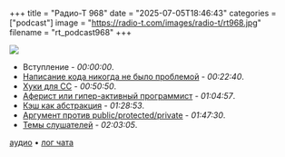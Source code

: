 +++
title = "Радио-Т 968"
date = "2025-07-05T18:46:43"
categories = ["podcast"]
image = "https://radio-t.com/images/radio-t/rt968.jpg"
filename = "rt_podcast968"
+++

![](https://radio-t.com/images/radio-t/rt968.jpg)

- Вступление - *00:00:00*.
- [Написание кода никогда не было проблемой](https://ordep.dev/posts/writing-code-was-never-the-bottleneck) - *00:22:40*.
- [Хуки для CC](https://docs.anthropic.com/en/docs/claude-code/hooks) - *00:50:50*.
- [Аферист или гипер-активный программист](https://newsletter.pragmaticengineer.com/p/the-10x-overlemployed-engineer) - *01:04:57*.
- [Кэш как абстракция](https://buttondown.com/jaffray/archive/caching-is-an-abstraction-not-an-optimization/) - *01:28:53*.
- [Аргумент против public/protected/private](https://catern.com/private.html) - *01:47:30*.
- [Темы слушателей](https://radio-t.com/p/2025/07/02/prep-968/) - *02:03:05*.


[аудио](https://cdn.radio-t.com/rt_podcast968.mp3) • [лог чата](https://chat.radio-t.com/logs/radio-t-968.html)
<audio src="https://cdn.radio-t.com/rt_podcast968.mp3" preload="none"></audio>
